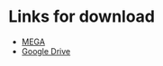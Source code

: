 # Links for download



* [MEGA](https://mega.nz/folder/D6gTCJZZ#QflODeYPeTFQ5KTl4yv1JA/folder/Oz4nEAQL)
* [Google Drive](https://drive.google.com/drive/folders/131AACe7GGHcpAA-t9A79Z9pdGzQzcv1C?hl=ru)
